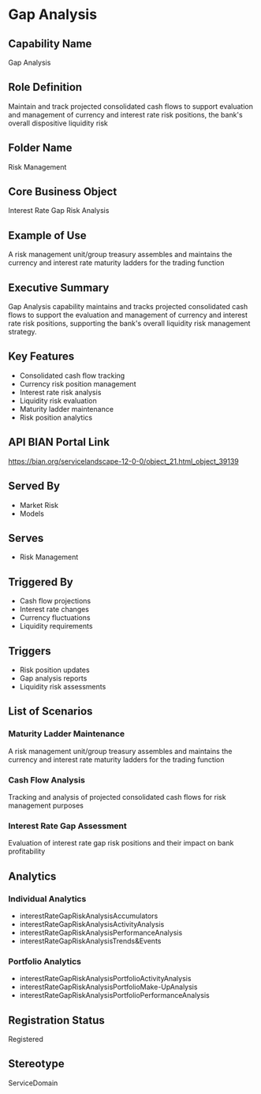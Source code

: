 # Gap Analysis

## Capability Name
Gap Analysis

## Role Definition
Maintain and track projected consolidated cash flows to support evaluation and management of currency and interest rate risk positions, the bank's overall dispositive liquidity risk

## Folder Name
Risk Management

## Core Business Object
Interest Rate Gap Risk Analysis

## Example of Use
A risk management unit/group treasury assembles and maintains the currency and interest rate maturity ladders for the trading function

## Executive Summary
Gap Analysis capability maintains and tracks projected consolidated cash flows to support the evaluation and management of currency and interest rate risk positions, supporting the bank's overall liquidity risk management strategy.

## Key Features
- Consolidated cash flow tracking
- Currency risk position management
- Interest rate risk analysis
- Liquidity risk evaluation
- Maturity ladder maintenance
- Risk position analytics

## API BIAN Portal Link
https://bian.org/servicelandscape-12-0-0/object_21.html_object_39139

## Served By
- Market Risk
- Models

## Serves
- Risk Management

## Triggered By
- Cash flow projections
- Interest rate changes
- Currency fluctuations
- Liquidity requirements

## Triggers
- Risk position updates
- Gap analysis reports
- Liquidity risk assessments

## List of Scenarios

### Maturity Ladder Maintenance
A risk management unit/group treasury assembles and maintains the currency and interest rate maturity ladders for the trading function

### Cash Flow Analysis
Tracking and analysis of projected consolidated cash flows for risk management purposes

### Interest Rate Gap Assessment
Evaluation of interest rate gap risk positions and their impact on bank profitability

## Analytics

### Individual Analytics
- interestRateGapRiskAnalysisAccumulators
- interestRateGapRiskAnalysisActivityAnalysis
- interestRateGapRiskAnalysisPerformanceAnalysis
- interestRateGapRiskAnalysisTrends&Events

### Portfolio Analytics
- interestRateGapRiskAnalysisPortfolioActivityAnalysis
- interestRateGapRiskAnalysisPortfolioMake-UpAnalysis
- interestRateGapRiskAnalysisPortfolioPerformanceAnalysis

## Registration Status
Registered

## Stereotype
ServiceDomain